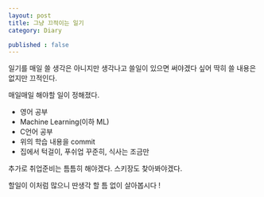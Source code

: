 ```yaml
---
layout: post
title: 그냥 끄적이는 일기
category: Diary

published : false
---
```


일기를 매일 쓸 생각은 아니지만 생각나고 쓸일이 있으면 써야겠다 싶어 딱히 쓸 내용은 없지만 끄적인다.

매일매일 해야할 일이 정해졌다. 
- 영어 공부
- Machine Learning(이하 ML)
- C언어 공부
- 위의 학습 내용을 commit
- 집에서 턱걸이, 푸쉬업 꾸준히, 식사는 조금만

추가로 취업준비는 틈틈히 해야겠다. 스키장도 찾아봐야겠다.

할일이 이처럼 많으니 딴생각 할 틈 없이 살아봅시다 !













<!-- <ul>
  {% for post in site.posts %}
    <li>
      <a href="{{ post.url }}">{{ post.title }}</a>
    </li>
  {% endfor %}
</ul> -->